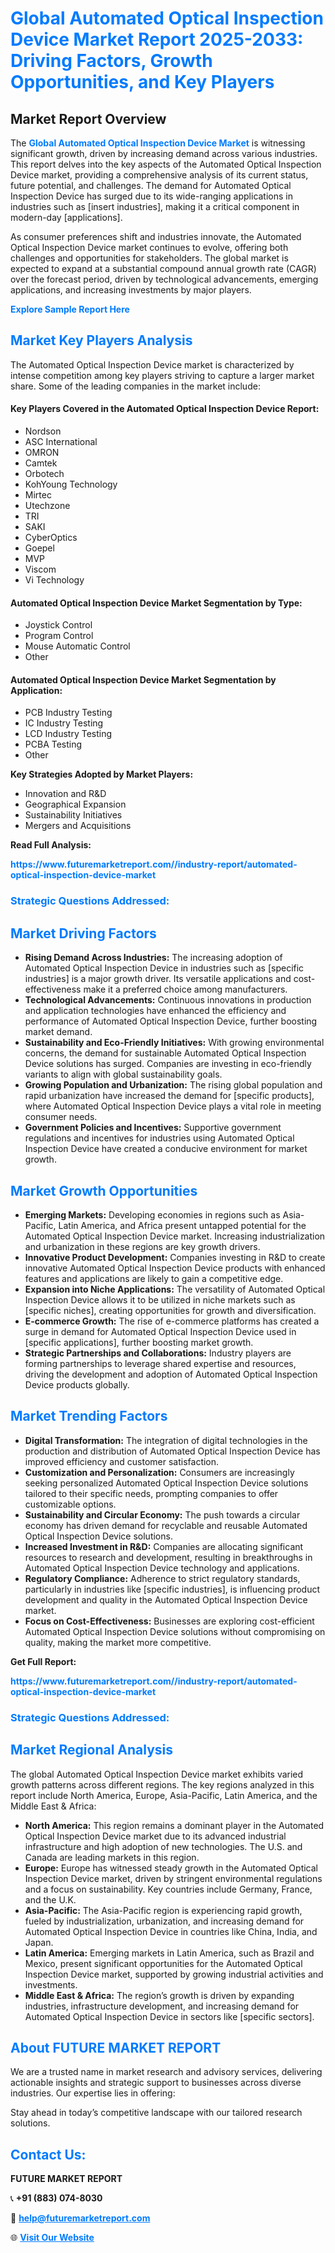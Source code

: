 <h1 style="color: #007BFF;">Global Automated Optical Inspection Device Market Report 2025-2033: Driving Factors, Growth Opportunities, and Key Players</h1>

<section id="overview">
<h2>Market Report Overview</h2>
<p>The <a href="https://www.futuremarketreport.com//industry-report/automated-optical-inspection-device-market" style="color: #007BFF; text-decoration: none;"><strong>Global Automated Optical Inspection Device Market</strong></a> is witnessing significant growth, driven by increasing demand across various industries. This report delves into the key aspects of the Automated Optical Inspection Device market, providing a comprehensive analysis of its current status, future potential, and challenges. The demand for Automated Optical Inspection Device has surged due to its wide-ranging applications in industries such as [insert industries], making it a critical component in modern-day [applications].</p>
<p>As consumer preferences shift and industries innovate, the Automated Optical Inspection Device market continues to evolve, offering both challenges and opportunities for stakeholders. The global market is expected to expand at a substantial compound annual growth rate (CAGR) over the forecast period, driven by technological advancements, emerging applications, and increasing investments by major players.</p>
</section>

<section id="overview">
<p><a href="https://www.futuremarketreport.com//request-sample/reportId=86254" style="color: #007BFF; text-decoration: none;"><strong>Explore Sample Report Here</strong></a></p>
</section>

<section id="key-players">
<h2 style="color: #007BFF;">Market Key Players Analysis</h2>
<p>The Automated Optical Inspection Device market is characterized by intense competition among key players striving to capture a larger market share. Some of the leading companies in the market include:</p>
<h4>Key Players Covered in the Automated Optical Inspection Device Report:</h4>
<ul><li>Nordson</li><li>ASC International</li><li>OMRON</li><li>Camtek</li><li>Orbotech</li><li>KohYoung Technology</li><li>Mirtec</li><li>Utechzone</li><li>TRI</li><li>SAKI</li><li>CyberOptics</li><li>Goepel</li><li>MVP</li><li>Viscom</li><li>Vi Technology</li></ul>
<h4>Automated Optical Inspection Device Market Segmentation by Type:</h4>
<ul><li>Joystick Control</li><li>Program Control</li><li>Mouse Automatic Control</li><li>Other</li></ul>

<h4>Automated Optical Inspection Device Market Segmentation by Application:</h4>
<ul><li>PCB Industry Testing</li><li>IC Industry Testing</li><li>LCD Industry Testing</li><li>PCBA Testing</li><li>Other</li></ul>
<p><strong>Key Strategies Adopted by Market Players:</strong></p>
<ul>
<li>Innovation and R&D</li>
<li>Geographical Expansion</li>
<li>Sustainability Initiatives</li>
<li>Mergers and Acquisitions</li>
</ul>
</section>

<section>
<p><strong>Read Full Analysis: </strong></p><a href="https://www.futuremarketreport.com//industry-report/automated-optical-inspection-device-market" style="color: #007BFF; text-decoration: none;"><strong>https://www.futuremarketreport.com//industry-report/automated-optical-inspection-device-market</strong></a>
<h3 style="color: #007BFF;">Strategic Questions Addressed:</h3>
</section>

<section id="driving-factors">
<h2 style="color: #007BFF;">Market Driving Factors</h2>
<ul>
<li><strong>Rising Demand Across Industries:</strong> The increasing adoption of Automated Optical Inspection Device in industries such as [specific industries] is a major growth driver. Its versatile applications and cost-effectiveness make it a preferred choice among manufacturers.</li>
<li><strong>Technological Advancements:</strong> Continuous innovations in production and application technologies have enhanced the efficiency and performance of Automated Optical Inspection Device, further boosting market demand.</li>
<li><strong>Sustainability and Eco-Friendly Initiatives:</strong> With growing environmental concerns, the demand for sustainable Automated Optical Inspection Device solutions has surged. Companies are investing in eco-friendly variants to align with global sustainability goals.</li>
<li><strong>Growing Population and Urbanization:</strong> The rising global population and rapid urbanization have increased the demand for [specific products], where Automated Optical Inspection Device plays a vital role in meeting consumer needs.</li>
<li><strong>Government Policies and Incentives:</strong> Supportive government regulations and incentives for industries using Automated Optical Inspection Device have created a conducive environment for market growth.</li>
</ul>
</section>

<section id="growth-opportunities">
<h2 style="color: #007BFF;">Market Growth Opportunities</h2>
<ul>
<li><strong>Emerging Markets:</strong> Developing economies in regions such as Asia-Pacific, Latin America, and Africa present untapped potential for the Automated Optical Inspection Device market. Increasing industrialization and urbanization in these regions are key growth drivers.</li>
<li><strong>Innovative Product Development:</strong> Companies investing in R&D to create innovative Automated Optical Inspection Device products with enhanced features and applications are likely to gain a competitive edge.</li>
<li><strong>Expansion into Niche Applications:</strong> The versatility of Automated Optical Inspection Device allows it to be utilized in niche markets such as [specific niches], creating opportunities for growth and diversification.</li>
<li><strong>E-commerce Growth:</strong> The rise of e-commerce platforms has created a surge in demand for Automated Optical Inspection Device used in [specific applications], further boosting market growth.</li>
<li><strong>Strategic Partnerships and Collaborations:</strong> Industry players are forming partnerships to leverage shared expertise and resources, driving the development and adoption of Automated Optical Inspection Device products globally.</li>
</ul>
</section>

<section id="trending-factors">
<h2 style="color: #007BFF;">Market Trending Factors</h2>
<ul>
<li><strong>Digital Transformation:</strong> The integration of digital technologies in the production and distribution of Automated Optical Inspection Device has improved efficiency and customer satisfaction.</li>
<li><strong>Customization and Personalization:</strong> Consumers are increasingly seeking personalized Automated Optical Inspection Device solutions tailored to their specific needs, prompting companies to offer customizable options.</li>
<li><strong>Sustainability and Circular Economy:</strong> The push towards a circular economy has driven demand for recyclable and reusable Automated Optical Inspection Device solutions.</li>
<li><strong>Increased Investment in R&D:</strong> Companies are allocating significant resources to research and development, resulting in breakthroughs in Automated Optical Inspection Device technology and applications.</li>
<li><strong>Regulatory Compliance:</strong> Adherence to strict regulatory standards, particularly in industries like [specific industries], is influencing product development and quality in the Automated Optical Inspection Device market.</li>
<li><strong>Focus on Cost-Effectiveness:</strong> Businesses are exploring cost-efficient Automated Optical Inspection Device solutions without compromising on quality, making the market more competitive.</li>
</ul>
</section>

<section>
<p><strong>Get Full Report: </strong></p><a href="https://www.futuremarketreport.com//industry-report/automated-optical-inspection-device-market" style="color: #007BFF; text-decoration: none;"><strong>https://www.futuremarketreport.com//industry-report/automated-optical-inspection-device-market</strong></a>
<h3 style="color: #007BFF;">Strategic Questions Addressed:</h3>
</section>


<section id="regional-analysis">
<h2 style="color: #007BFF;">Market Regional Analysis</h2>
<p>The global Automated Optical Inspection Device market exhibits varied growth patterns across different regions. The key regions analyzed in this report include North America, Europe, Asia-Pacific, Latin America, and the Middle East & Africa:</p>
<ul>
<li><strong>North America:</strong> This region remains a dominant player in the Automated Optical Inspection Device market due to its advanced industrial infrastructure and high adoption of new technologies. The U.S. and Canada are leading markets in this region.</li>
<li><strong>Europe:</strong> Europe has witnessed steady growth in the Automated Optical Inspection Device market, driven by stringent environmental regulations and a focus on sustainability. Key countries include Germany, France, and the U.K.</li>
<li><strong>Asia-Pacific:</strong> The Asia-Pacific region is experiencing rapid growth, fueled by industrialization, urbanization, and increasing demand for Automated Optical Inspection Device in countries like China, India, and Japan.</li>
<li><strong>Latin America:</strong> Emerging markets in Latin America, such as Brazil and Mexico, present significant opportunities for the Automated Optical Inspection Device market, supported by growing industrial activities and investments.</li>
<li><strong>Middle East & Africa:</strong> The region’s growth is driven by expanding industries, infrastructure development, and increasing demand for Automated Optical Inspection Device in sectors like [specific sectors].</li>
</ul>
</section>

<footer>
<h2 style="color: #007BFF;">About FUTURE MARKET REPORT</h2>
<p>We are a trusted name in market research and advisory services, delivering actionable insights and strategic support to businesses across diverse industries. Our expertise lies in offering:</p>

<p>Stay ahead in today’s competitive landscape with our tailored research solutions.</p>

<h2 style="color: #007BFF;">Contact Us:</h2>
<p><strong>FUTURE MARKET REPORT</strong></p>
<p>📞 <strong>+91 (883) 074-8030</strong></p>
<p>📧 <strong><a href="mailto:help@futuremarketreport.com" style="color: #007BFF;">help@futuremarketreport.com</a></strong></p>
<p>🌐 <strong><a href="https://www.futuremarketreport.com/" style="color: #007BFF;">Visit Our Website</a></strong></p>
</footer>
